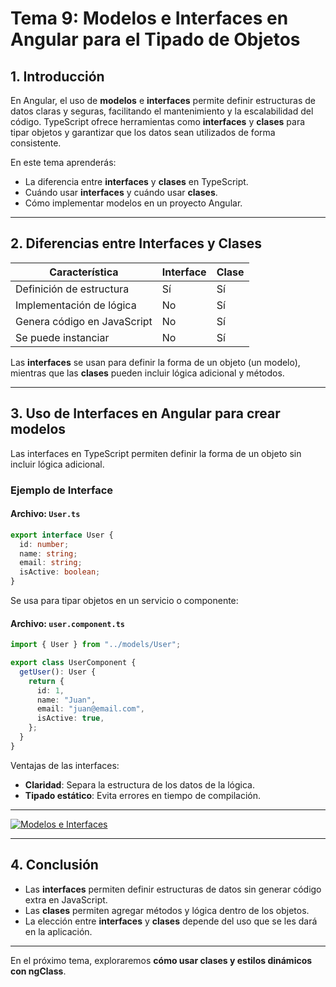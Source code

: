 # **Tema 9: Modelos e Interfaces en Angular para el Tipado de Objetos**

## **1. Introducción**

En Angular, el uso de **modelos** e **interfaces** permite definir estructuras de datos claras y seguras, facilitando el mantenimiento y la escalabilidad del código. TypeScript ofrece herramientas como **interfaces** y **clases** para tipar objetos y garantizar que los datos sean utilizados de forma consistente.

En este tema aprenderás:

- La diferencia entre **interfaces** y **clases** en TypeScript.
- Cuándo usar **interfaces** y cuándo usar **clases**.
- Cómo implementar modelos en un proyecto Angular.

---

## **2. Diferencias entre Interfaces y Clases**

| **Característica**          | **Interface** | **Clase** |
| --------------------------- | ------------- | --------- |
| Definición de estructura    | Sí            | Sí        |
| Implementación de lógica    | No            | Sí        |
| Genera código en JavaScript | No            | Sí        |
| Se puede instanciar         | No            | Sí        |

Las **interfaces** se usan para definir la forma de un objeto (un modelo), mientras que las **clases** pueden incluir lógica adicional y métodos.

---

## **3. Uso de Interfaces en Angular para crear modelos**

Las interfaces en TypeScript permiten definir la forma de un objeto sin incluir lógica adicional.

### **Ejemplo de Interface**

#### **Archivo: `User.ts`**

```ts
export interface User {
  id: number;
  name: string;
  email: string;
  isActive: boolean;
}
```

Se usa para tipar objetos en un servicio o componente:

#### **Archivo: `user.component.ts`**

```ts
import { User } from "../models/User";

export class UserComponent {
  getUser(): User {
    return {
      id: 1,
      name: "Juan",
      email: "juan@email.com",
      isActive: true,
    };
  }
}
```

Ventajas de las interfaces:

- **Claridad**: Separa la estructura de los datos de la lógica.
- **Tipado estático**: Evita errores en tiempo de compilación.

---

[![Modelos e Interfaces](https://img.youtube.com/vi/Hm9DDImpbNQ/0.jpg)](https://www.youtube.com/watch?v=Hm9DDImpbNQ&list=PLzA2VyZwsq_9cD3JIxBymaIVyef07PJ-y)

---

## **4. Conclusión**

- Las **interfaces** permiten definir estructuras de datos sin generar código extra en JavaScript.
- Las **clases** permiten agregar métodos y lógica dentro de los objetos.
- La elección entre **interfaces** y **clases** depende del uso que se les dará en la aplicación.

---

En el próximo tema, exploraremos **cómo usar clases y estilos dinámicos con ngClass**.
